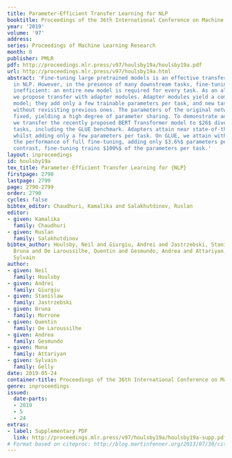 ```yaml
---
title: Parameter-Efficient Transfer Learning for NLP
booktitle: Proceedings of the 36th International Conference on Machine Learning
year: '2019'
volume: '97'
address: 
series: Proceedings of Machine Learning Research
month: 0
publisher: PMLR
pdf: http://proceedings.mlr.press/v97/houlsby19a/houlsby19a.pdf
url: http://proceedings.mlr.press/v97/houlsby19a.html
abstract: 'Fine-tuning large pretrained models is an effective transfer mechanism
  in NLP. However, in the presence of many downstream tasks, fine-tuning is parameter
  inefficient: an entire new model is required for every task. As an alternative,
  we propose transfer with adapter modules. Adapter modules yield a compact and extensible
  model; they add only a few trainable parameters per task, and new tasks can be added
  without revisiting previous ones. The parameters of the original network remain
  fixed, yielding a high degree of parameter sharing. To demonstrate adapter’s effectiveness,
  we transfer the recently proposed BERT Transformer model to $26$ diverse text classification
  tasks, including the GLUE benchmark. Adapters attain near state-of-the-art performance,
  whilst adding only a few parameters per task. On GLUE, we attain within $0.8%$ of
  the performance of full fine-tuning, adding only $3.6%$ parameters per task. By
  contrast, fine-tuning trains $100%$ of the parameters per task.'
layout: inproceedings
id: houlsby19a
tex_title: Parameter-Efficient Transfer Learning for {NLP}
firstpage: 2790
lastpage: 2799
page: 2790-2799
order: 2790
cycles: false
bibtex_editor: Chaudhuri, Kamalika and Salakhutdinov, Ruslan
editor:
- given: Kamalika
  family: Chaudhuri
- given: Ruslan
  family: Salakhutdinov
bibtex_author: Houlsby, Neil and Giurgiu, Andrei and Jastrzebski, Stanislaw and Morrone,
  Bruna and De Laroussilhe, Quentin and Gesmundo, Andrea and Attariyan, Mona and Gelly,
  Sylvain
author:
- given: Neil
  family: Houlsby
- given: Andrei
  family: Giurgiu
- given: Stanislaw
  family: Jastrzebski
- given: Bruna
  family: Morrone
- given: Quentin
  family: De Laroussilhe
- given: Andrea
  family: Gesmundo
- given: Mona
  family: Attariyan
- given: Sylvain
  family: Gelly
date: 2019-05-24
container-title: Proceedings of the 36th International Conference on Machine Learning
genre: inproceedings
issued:
  date-parts:
  - 2019
  - 5
  - 24
extras:
- label: Supplementary PDF
  link: http://proceedings.mlr.press/v97/houlsby19a/houlsby19a-supp.pdf
# Format based on citeproc: http://blog.martinfenner.org/2013/07/30/citeproc-yaml-for-bibliographies/
---
```

